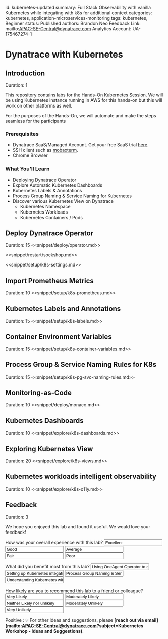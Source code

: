 id: kubernetes-updated
summary: Full Stack Observability with vanilla Kubernetes while integating with k8s for additional context
categories: kubernetes, application-microservices-monitoring
tags: kubernetes, Beginner
status: Published 
authors: Brandon Neo
Feedback Link: mailto:APAC-SE-Central@dynatrace.com
Analytics Account: UA-175467274-1

# Dynatrace with Kubernetes
<!-- ------------------------ -->
## Introduction 
Duration: 1

This repository contains labs for the Hands-On Kubernetes Session. We will be using Kubernetes instance running in AWS for this hands-on but this will work on other platforms as well.

For the purposes of the Hands-On, we will automate and make the steps seamless for the participants

### Prerequisites
- Dynatrace SaaS/Managed Account. Get your free SaaS trial [here](https://www.dynatrace.com/trial/).
- SSH client such as [mobaxterm](https://mobaxterm.mobatek.net/).
- Chrome Browser

### What You’ll Learn 
- Deploying Dynatrace Operator
- Explore Automatic Kubernetes Dashboards
- Kubernetes Labels & Annotations
- Process Group Naming & Service Naming for Kubernetes
- Discover various Kubernetes View on Dynatrace
  - Kubernetes Namespace
  - Kubernetes Workloads
  - Kubernetes Containers / Pods

<!-- Step 1 -->
## Deploy Dynatrace Operator
Duration: 15
<<snippet/deploy/operator.md>>

<<snippet/restart/sockshop.md>>

<<snippet/setup/k8s-settings.md>>

<!-- Step 2 -->
## Import Prometheus Metrics
Duration: 10
<<snippet/setup/k8s-prometheus.md>>

<!-- Step 3 -->
## Kubernetes Labels and Annotations
Duration: 15
<<snippet/setup/k8s-labels.md>>

<!-- Step 4 -->
## Container Environment Variables
Duration: 15
<<snippet/setup/k8s-container-variables.md>>

<!-- Step 5 -->
## Process Group & Service Naming Rules for K8s
Duration: 15
<<snippet/setup/k8s-pg-svc-naming-rules.md>>

<!-- Step 6 -->
## Monitoring-as-Code
Duration: 10
<<snippet/deploy/monaco.md>>

<!-- Step 7 -->
## Kubernetes Dashboards
Duration: 10
<<snippet/explore/k8s-dashboards.md>>

<!-- Step 8 -->
## Exploring Kubernetes View
Duration: 20
<<snippet/explore/k8s-views.md>>

<!-- Step 9 -->
## Kubernetes workloads intelligent observability 
Duration: 10
<<snippet/explore/k8s-o11y.md>>


<!-- ------------------------ -->

## Feedback
Duration: 3

We hope you enjoyed this lab and found it useful. We would love your feedback!
<form>
  <name>How was your overall experience with this lab?</name>
  <input value="Excellent" />
  <input value="Good" />
  <input value="Average" />
  <input value="Fair" />
  <input value="Poor" />
</form>

<form>
  <name>What did you benefit most from this lab?</name>
  <input value="Using OneAgent Operator to deploy in Kubernetes" />
  <input value="Setting up Kubernetes integation" />
  <input value="Process Group Naming & Service Naming for Kubernetes" />
  <input value="Understanding Kubernetes within Dynatrace" />
</form>

<form>
  <name>How likely are you to recommend this lab to a friend or colleague?</name>
  <input value="Very Likely" />
  <input value="Moderately Likely" />
  <input value="Neither Likely nor unlikely" />
  <input value="Moderately Unlikely" />
  <input value="Very Unlikely" />
</form>

Positive
: 💡 For other ideas and suggestions, please **[reach out via email](mailto:APAC-SE-Central@dynatrace.com?subject=Kubernetes Workshop - Ideas and Suggestions)**.